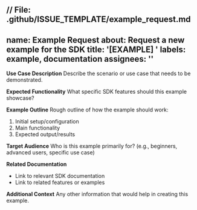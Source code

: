// File: .github/ISSUE_TEMPLATE/example_request.md
---
name: Example Request
about: Request a new example for the SDK
title: '[EXAMPLE] '
labels: example, documentation
assignees: ''
---

**Use Case Description**
Describe the scenario or use case that needs to be demonstrated.

**Expected Functionality**
What specific SDK features should this example showcase?

**Example Outline**
Rough outline of how the example should work:
1. Initial setup/configuration
2. Main functionality
3. Expected output/results

**Target Audience**
Who is this example primarily for? (e.g., beginners, advanced users, specific use case)

**Related Documentation**
- Link to relevant SDK documentation
- Link to related features or examples

**Additional Context**
Any other information that would help in creating this example.